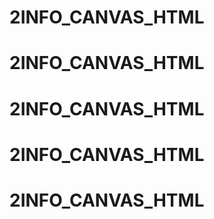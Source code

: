 # 2INFO_CANVAS_HTML
# 2INFO_CANVAS_HTML
# 2INFO_CANVAS_HTML
# 2INFO_CANVAS_HTML
# 2INFO_CANVAS_HTML
